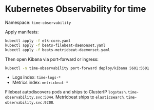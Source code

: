 # Kubernetes Observability for time

Namespace: `time-observability`

Apply manifests:
```bash
kubectl apply -f elk-core.yaml
kubectl apply -f beats-filebeat-daemonset.yaml
kubectl apply -f beats-metricbeat-daemonset.yaml
```

Then open Kibana via port-forward or ingress:
```bash
kubectl -n time-observability port-forward deploy/kibana 5601:5601
```

- Logs index: `time-logs-*`
- Metrics index: `metricbeat-*`

Filebeat autodiscovers pods and ships to ClusterIP `logstash.time-observability.svc:5044`. Metricbeat ships to `elasticsearch.time-observability.svc:9200`.